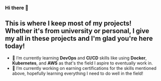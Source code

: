 ### Hi there 👋

## This is where I keep most of my projects! Whether it's from university or personal, I give my all in these projects and I'm glad you're here today!

- 🌱 I’m currently learning **DevOps** and **CI/CD** skills like using **Docker**, **Kubernetes**, and **AWS** as that's the field I aspire to eventually work in.
- 🔭 I’m currently working on earning certifications for the skills mentioned above, hopefully learning everything I need to do well in the field!

<!--
**chris-46/chris-46** is a ✨ _special_ ✨ repository because its `README.md` (this file) appears on your GitHub profile.

